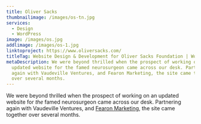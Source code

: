 ```yaml
---
title: Oliver Sacks
thumbnailimage: /images/os-tn.jpg
services:
  - Design
  - WordPress
image: /images/os.jpg
addlimage: /images/os-1.jpg
linktoproject: https://www.oliversacks.com/
titleTag: Website Design & Development for Oliver Sacks Foundation | WordPress, eCommerce
metaDescription: We were beyond thrilled when the prospect of working on an
  updated website for the famed neurosurgeon came across our desk. Partnering
  again with Vaudeville Ventures, and Fearon Marketing, the site came together
  over several months.
---
```

We were beyond thrilled when the prospect of working on an updated website for *the* famed neurosurgeon came across our desk. Partnering again with Vaudeville Ventures, and [Fearon Marketing](https://www.fearon.marketing/), the site came together over several months.